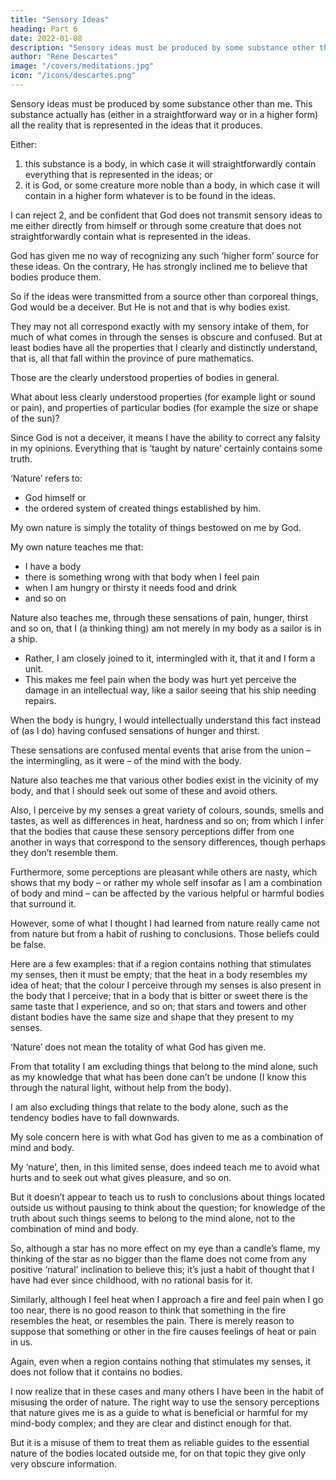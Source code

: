 ```yaml
---
title: "Sensory Ideas"
heading: Part 6
date: 2022-01-08
description: "Sensory ideas must be produced by some substance other than me. This substance actually has (either in a straightforward way or in a higher form) all the reality that is represented in the ideas that it produces."
author: "Rene Descartes"
image: "/covers/meditations.jpg"
icon: "/icons/descartes.png"
---
```




Sensory ideas must be produced by some substance other than me. This substance actually has (either in a straightforward way or in a higher form) all the reality that is represented in the ideas that it produces.

Either:

1. this substance is a body, in which case it will straightforwardly contain everything that is represented in the ideas; or 
2. it is God, or some creature more noble than a body, in which case it will contain in a higher form whatever is to be found in the ideas.

I can reject 2, and be confident that God does not transmit sensory ideas to me either directly from himself or through some creature that does not straightforwardly contain what is represented in the ideas. 

God has given me no way of recognizing any such ‘higher form’ source for these ideas. On the contrary, He has strongly inclined me to believe that bodies produce them. 

So if the ideas were transmitted from a source other than corporeal things, God would be a deceiver. But He is not and that is why bodies exist. 

They may not all correspond exactly with my sensory intake of them, for much of what comes in through the senses is obscure and confused. But at least bodies have all the properties that I clearly and distinctly understand, that is, all that fall within the province of pure mathematics.

Those are the clearly understood properties of bodies in general. 

What about less clearly understood properties (for example light or sound or pain), and properties of particular bodies (for example the size or shape of the sun)? 

<!-- Although there is much doubt and uncertainty about them, I have a sure hope that I can reach the truth even in these matters.  -->

Since God is not a deceiver, it means I have the ability to correct any falsity in my opinions. Everything that is ‘taught by nature’ certainly contains some truth. 

‘Nature’ refers to:
- God himself or
- the ordered system of created things established by him. 

My own nature is simply the totality of things bestowed on me by God.

My own nature teaches me that:
- I have a body
- there is something wrong with that body when I feel pain
- when I am hungry or thirsty it needs food and drink
- and so on

<!-- So I shouldn’t doubt that there is some truth in this. -->

Nature also teaches me, through these sensations of pain, hunger, thirst and so on, that I (a thinking thing) am not merely in my body as a sailor is in a ship. 
- Rather, I am closely joined to it,  intermingled with it, that it and I form a unit. 
- This makes me feel pain when the body was hurt yet perceive the damage in an intellectual way, like a sailor seeing that his ship needing repairs. 

When the body is hungry, I would intellectually understand this fact instead of (as I do) having confused sensations of hunger and thirst. 

These sensations are confused mental events that arise from the union – the intermingling, as it were – of the mind with the body.

Nature also teaches me that various other bodies exist in the vicinity of my body, and that I should seek out some of these and avoid others. 

Also, I perceive by my senses a great variety of colours, sounds, smells and tastes, as well as differences in heat, hardness and so on; from which I infer that the bodies that cause these sensory perceptions differ from one another in ways that correspond to the sensory differences, though perhaps they don’t resemble them. 

Furthermore, some perceptions are pleasant while others are nasty, which shows that my body – or rather my whole self insofar as I am a combination of body and mind – can be affected by the various helpful or harmful bodies that surround it.

However, some of what I thought I had learned from nature really came not from nature but from a habit of rushing to conclusions. Those beliefs could be false. 

Here are a few examples: that if a region contains nothing that stimulates my senses, then it must be empty; that the heat in a body resembles my idea of heat; that the colour I perceive through my senses is also present in the body that I perceive; that in a body that is bitter or sweet there is the same taste that I experience, and so on; that stars and towers and other distant bodies have the same size and shape that they present to my senses.

<!-- To think clearly about this matter, I need to define exactly what I mean when I say that ‘nature teaches me’ something. I am not at this point taking  -->

‘Nature’ does not mean the totality of what God has given me. 

From that totality I am excluding things that belong to the mind alone, such as my knowledge that what has been done can’t be undone (I know this through the natural light, without help from the body). 

I am also excluding things that relate to the body alone, such as the tendency bodies have to fall downwards. 

My sole concern here is with what God has given to me as a combination of mind and body.

My ‘nature’, then, in this limited sense, does indeed teach me to avoid what hurts and to seek out what gives pleasure, and so on. 

But it doesn’t appear to teach us to rush to conclusions about things located outside us without pausing to think about the question; for knowledge of the truth about such things seems to belong to the mind alone, not to the combination of mind and body. 

So, although a star has no more effect on my eye than a candle’s flame, my thinking of the star as no bigger than the flame does not come from any positive ‘natural’ inclination to believe this; it’s just a habit of thought that I have had ever since childhood, with no rational basis for it. 

Similarly, although I feel heat when I approach a fire and feel pain when I go too near, there is no good reason to think that something in the fire resembles the heat, or resembles the pain. There is merely reason to suppose that something or other in the fire causes feelings of heat or pain in us. 

Again, even when a region contains nothing that stimulates my senses, it does not follow that it contains no bodies.

I now realize that in these cases and many others I have been in the habit of misusing the order of nature. The right way to use the sensory perceptions that nature gives me is as a guide to what is beneficial or harmful for my mind-body complex; and they are clear and distinct enough for that. 

But it is a misuse of them to treat them as reliable guides to the essential nature of the bodies located outside me, for on that topic they give only very obscure information.

